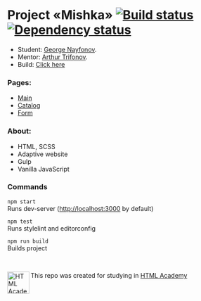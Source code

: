 # Project «Mishka» [![Build status][travis-image]][travis-url] [![Dependency status][dependency-image]][dependency-url]

* Student: [George Nayfonov](https://github.com/greco-code).
* Mentor: [Arthur Trifonov](https://github.com/wrgraff).
* Build: [Click here](https://mishka-online.netlify.app/) 


### Pages: 
- [Main](https://mishka-online.netlify.app/)
- [Catalog](https://mishka-online.netlify.app/catalog.html)
- [Form](https://mishka-online.netlify.app/form.html)

### About: 
- HTML, SCSS
- Adaptive website 
- Gulp
- Vanilla JavaScript

### Commands

`npm start`  
Runs dev-server ([http://localhost:3000](http://localhost:3000) by default)

`npm test`  
Runs stylelint and editorconfig

`npm run build`  
Builds project


<br>

This repo was created for studying in [HTML Academy](https://htmlacademy.ru/intensive/adaptive)
<a href="https://htmlacademy.ru/intensive/adaptive"><img align="left" width="50" height="50" alt="HTML Academy" src="https://up.htmlacademy.ru/static/img/intensive/adaptive/logo-for-github-2.png"></a>

[travis-image]: https://travis-ci.com/htmlacademy-adaptive/1035371-mishka-21.svg?branch=master
[travis-url]: https://travis-ci.com/htmlacademy-adaptive/1035371-mishka-21
[dependency-image]: https://david-dm.org/htmlacademy-adaptive/1035371-mishka-21/dev-status.svg?style=flat-square
[dependency-url]: https://david-dm.org/htmlacademy-adaptive/1035371-mishka-21?type=dev
